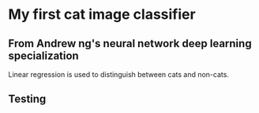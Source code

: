 # My first cat image classifier
## From Andrew ng's neural network deep learning specialization
Linear regression is used to distinguish between cats and non-cats.
## Testing
